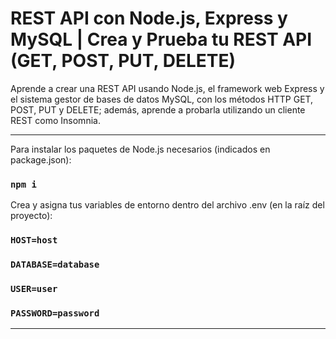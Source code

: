# REST API con Node.js, Express y MySQL | Crea y Prueba tu REST API (GET, POST, PUT, DELETE)

Aprende a crear una REST API usando Node.js, el framework web Express y el sistema gestor de bases de datos MySQL, con los métodos HTTP GET, POST, PUT y DELETE; además, aprende a probarla utilizando un cliente REST como Insomnia.

<hr/>

Para instalar los paquetes de Node.js necesarios (indicados en package.json):
### `npm i`

Crea y asigna tus variables de entorno dentro del archivo .env (en la raíz del proyecto):

### `HOST=host`
### `DATABASE=database`
### `USER=user`
### `PASSWORD=password`

<hr/>

